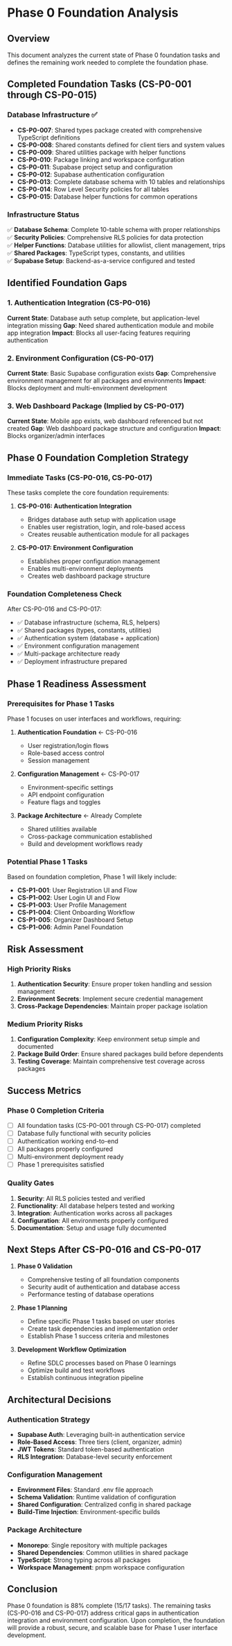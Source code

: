 # Phase 0 Foundation Analysis

## Overview
This document analyzes the current state of Phase 0 foundation tasks and defines the remaining work needed to complete the foundation phase.

## Completed Foundation Tasks (CS-P0-001 through CS-P0-015)

### Database Infrastructure ✅
- **CS-P0-007**: Shared types package created with comprehensive TypeScript definitions
- **CS-P0-008**: Shared constants defined for client tiers and system values
- **CS-P0-009**: Shared utilities package with helper functions
- **CS-P0-010**: Package linking and workspace configuration
- **CS-P0-011**: Supabase project setup and configuration
- **CS-P0-012**: Supabase authentication configuration
- **CS-P0-013**: Complete database schema with 10 tables and relationships
- **CS-P0-014**: Row Level Security policies for all tables
- **CS-P0-015**: Database helper functions for common operations

### Infrastructure Status
✅ **Database Schema**: Complete 10-table schema with proper relationships  
✅ **Security Policies**: Comprehensive RLS policies for data protection  
✅ **Helper Functions**: Database utilities for allowlist, client management, trips  
✅ **Shared Packages**: TypeScript types, constants, and utilities  
✅ **Supabase Setup**: Backend-as-a-service configured and tested  

## Identified Foundation Gaps

### 1. Authentication Integration (CS-P0-016)
**Current State**: Database auth setup complete, but application-level integration missing
**Gap**: Need shared authentication module and mobile app integration
**Impact**: Blocks all user-facing features requiring authentication

### 2. Environment Configuration (CS-P0-017)
**Current State**: Basic Supabase configuration exists
**Gap**: Comprehensive environment management for all packages and environments
**Impact**: Blocks deployment and multi-environment development

### 3. Web Dashboard Package (Implied by CS-P0-017)
**Current State**: Mobile app exists, web dashboard referenced but not created
**Gap**: Web dashboard package structure and configuration
**Impact**: Blocks organizer/admin interfaces

## Phase 0 Foundation Completion Strategy

### Immediate Tasks (CS-P0-016, CS-P0-017)
These tasks complete the core foundation requirements:

1. **CS-P0-016: Authentication Integration**
   - Bridges database auth setup with application usage
   - Enables user registration, login, and role-based access
   - Creates reusable authentication module for all packages

2. **CS-P0-017: Environment Configuration**
   - Establishes proper configuration management
   - Enables multi-environment deployments
   - Creates web dashboard package structure

### Foundation Completeness Check

After CS-P0-016 and CS-P0-017:
- ✅ Database infrastructure (schema, RLS, helpers)
- ✅ Shared packages (types, constants, utilities)
- ✅ Authentication system (database + application)
- ✅ Environment configuration management
- ✅ Multi-package architecture ready
- ✅ Deployment infrastructure prepared

## Phase 1 Readiness Assessment

### Prerequisites for Phase 1 Tasks
Phase 1 focuses on user interfaces and workflows, requiring:

1. **Authentication Foundation** ← CS-P0-016
   - User registration/login flows
   - Role-based access control
   - Session management

2. **Configuration Management** ← CS-P0-017
   - Environment-specific settings
   - API endpoint configuration
   - Feature flags and toggles

3. **Package Architecture** ← Already Complete
   - Shared utilities available
   - Cross-package communication established
   - Build and development workflows ready

### Potential Phase 1 Tasks
Based on foundation completion, Phase 1 will likely include:
- **CS-P1-001**: User Registration UI and Flow
- **CS-P1-002**: User Login UI and Flow  
- **CS-P1-003**: User Profile Management
- **CS-P1-004**: Client Onboarding Workflow
- **CS-P1-005**: Organizer Dashboard Setup
- **CS-P1-006**: Admin Panel Foundation

## Risk Assessment

### High Priority Risks
1. **Authentication Security**: Ensure proper token handling and session management
2. **Environment Secrets**: Implement secure credential management
3. **Cross-Package Dependencies**: Maintain proper package isolation

### Medium Priority Risks
1. **Configuration Complexity**: Keep environment setup simple and documented
2. **Package Build Order**: Ensure shared packages build before dependents
3. **Testing Coverage**: Maintain comprehensive test coverage across packages

## Success Metrics

### Phase 0 Completion Criteria
- [ ] All foundation tasks (CS-P0-001 through CS-P0-017) completed
- [ ] Database fully functional with security policies
- [ ] Authentication working end-to-end
- [ ] All packages properly configured
- [ ] Multi-environment deployment ready
- [ ] Phase 1 prerequisites satisfied

### Quality Gates
1. **Security**: All RLS policies tested and verified
2. **Functionality**: All database helpers tested and working
3. **Integration**: Authentication works across all packages
4. **Configuration**: All environments properly configured
5. **Documentation**: Setup and usage fully documented

## Next Steps After CS-P0-016 and CS-P0-017

1. **Phase 0 Validation**
   - Comprehensive testing of all foundation components
   - Security audit of authentication and database access
   - Performance testing of database operations

2. **Phase 1 Planning**
   - Define specific Phase 1 tasks based on user stories
   - Create task dependencies and implementation order
   - Establish Phase 1 success criteria and milestones

3. **Development Workflow Optimization**
   - Refine SDLC processes based on Phase 0 learnings
   - Optimize build and test workflows
   - Establish continuous integration pipeline

## Architectural Decisions

### Authentication Strategy
- **Supabase Auth**: Leveraging built-in authentication service
- **Role-Based Access**: Three tiers (client, organizer, admin)
- **JWT Tokens**: Standard token-based authentication
- **RLS Integration**: Database-level security enforcement

### Configuration Management
- **Environment Files**: Standard .env file approach
- **Schema Validation**: Runtime validation of configuration
- **Shared Configuration**: Centralized config in shared package
- **Build-Time Injection**: Environment-specific builds

### Package Architecture
- **Monorepo**: Single repository with multiple packages
- **Shared Dependencies**: Common utilities in shared package
- **TypeScript**: Strong typing across all packages
- **Workspace Management**: pnpm workspace configuration

## Conclusion

Phase 0 foundation is 88% complete (15/17 tasks). The remaining tasks (CS-P0-016 and CS-P0-017) address critical gaps in authentication integration and environment configuration. Upon completion, the foundation will provide a robust, secure, and scalable base for Phase 1 user interface development.